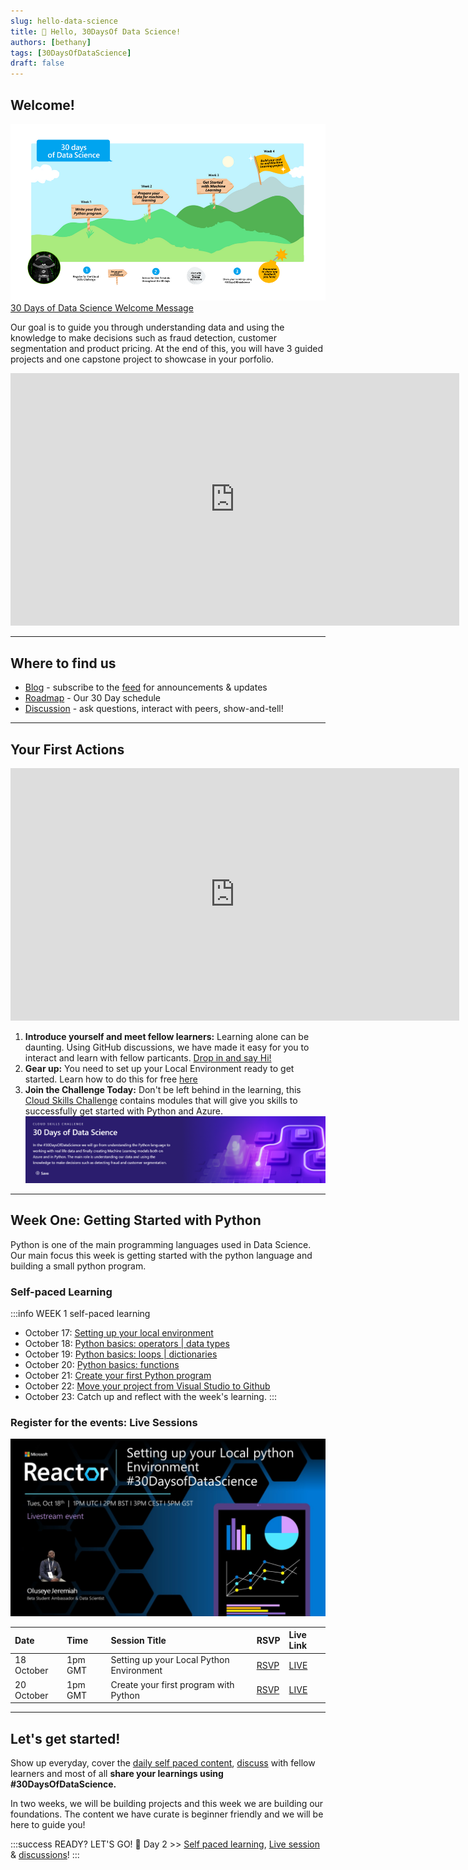 ```yaml
---
slug: hello-data-science
title: 🔎 Hello, 30DaysOf Data Science!
authors: [bethany]
tags: [30DaysOfDataScience]
draft: false
---
```



<head>
  <meta name="twitter:url" content="https://microsoft.github.io/30daysof/docs/roadmaps/data-science" />
  <meta name="twitter:title" content="30DaysOfDataScience Kick-Off" />
  <meta name="twitter:description" content="Join us for #30DaysOfLearning initiatives that take you from fundamental concepts to functional code to cloud deployment!" />
  <meta name="twitter:image" content="https://microsoft.github.io/30daysof/assets/images/fusion-f731f3ccac8a8ee153416f249d058b46.png" />
  <meta name="twitter:card" content="summary_large_image" />
  <meta name="twitter:creator" content="@nitya" />
  <meta name="twitter:site" content="@AzureAdvocates" /> 
  <link rel="canonical" href="https://aka.ms/http://aka.ms/30DaysDataScience" />
</head>

## Welcome! 

![30 Days of Data Science Roadmap](./img/roadmap.png)
[30 Days of Data Science Welcome Message](https://aka.ms/http://aka.ms/30DaysDataScience)

Our goal is to guide you through understanding data and using the knowledge to make decisions such as fraud detection, customer segmentation and product pricing. At the end of this, you will have 3 guided projects and one capstone project to showcase in your porfolio.
<iframe width="718" height="404" src="https://www.youtube.com/embed/Vykf7q-IJ2E" title="Welcome to the 30 Days of Data Science" frameborder="0" allow="accelerometer; autoplay; clipboard-write; encrypted-media; gyroscope; picture-in-picture" allowfullscreen></iframe>

---

## Where to find us

 * [Blog](/blog) - subscribe to the [feed](/blog/rss.xml) for announcements & updates
 * [Roadmap](/docs/roadmaps/data-science) - Our 30 Day schedule
 * [Discussion](https://aka.ms/30DS-Discuss) - ask questions, interact with peers, show-and-tell!

 ---

## Your First Actions
 <iframe width="718" height="404" src="https://www.youtube.com/embed/CeYWvmaJwdI" title="All about GitHub Discussions" frameborder="0" allow="accelerometer; autoplay; clipboard-write; encrypted-media; gyroscope; picture-in-picture" allowfullscreen></iframe>
 

1. **Introduce yourself and meet fellow learners:** Learning alone can be daunting. Using GitHub discussions, we have made it easy for you to interact and learn with fellow particants. [Drop in and say Hi!](https://aka.ms/30DS-Discuss)  
1. **Gear up:** You need to set up your Local Environment ready to get started. Learn how to do this for free [here](https://youtu.be/6pMvovj7KbE)
1. **Join the Challenge Today:** Don't be left behind in the learning, this [Cloud Skills Challenge](https://aka.ms/30DS-challenge) contains modules that will give you skills to successfully get started with Python and Azure.
![Cloud Skills Challenge](img/CSC-30DS.png)

---

## Week One: Getting Started with Python
Python is one of the main programming languages used in Data Science. Our main focus this week is getting started with the python language and building a small python program.

### Self-paced Learning
:::info WEEK 1 self-paced learning
* October 17: [Setting up your local environment](https://youtu.be/6pMvovj7KbE)
* October 18: [Python basics: operators | data types](https://aka.ms/py4beginners)
* October 19: [Python basics: loops | dictionaries](https://aka.ms/py4beginners)
* October 20: [Python basics: functions](https://aka.ms/py4beginners)
* October 21: [Create your first Python program](https://aka.ms/pyBMI)
* October 22: [Move your project from Visual Studio to Github](https://youtu.be/Zxs1eK2acLk)
* October 23: Catch up and reflect with the week's learning.
:::

### Register for the events: Live Sessions
![Event on 18 Oct](img/localenv.jpg)

| Date | Time | Session Title | RSVP | Live Link |
|:---|:---|:---|:---| :---| 
|18 October | 1pm GMT | Setting up your Local Python Environment | [RSVP](https://developer.microsoft.com/en-us/reactor/events/17357/?WT.mc_id=academic-78742-bethanycheum) | [LIVE](https://aka.ms/30DaysofDataScienceLIVE) |
| 20 October | 1pm GMT | Create your first program with Python | [RSVP](https://developer.microsoft.com/en-us/reactor/events/17358/?WT.mc_id=academic-78742-bethanycheum) | [LIVE](https://aka.ms/30DaysofDataScienceLIVE) |

---

## Let's get started!
Show up everyday, cover the [daily self paced content](/docs/roadmaps/data-science), [discuss](https://aka.ms/30DS-Discuss) with fellow learners and most of all **share your learnings using #30DaysOfDataScience.**

In two weeks, we will be building projects and this week we are building our foundations. The content we have curate is beginner friendly and we will be here to guide you!

:::success READY? LET'S GO! 🎉
Day 2 >> [Self paced learning](/docs/roadmaps/data-science), [Live session](https://aka.ms/30DaysofDataScienceLIVE) & [discussions](https://aka.ms/30DS-Discuss)!
:::